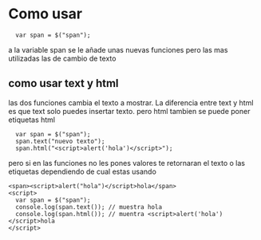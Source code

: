 # Como usar
```
  var span = $("span");
```  
a la variable span se le añade unas nuevas funciones pero las mas utilizadas las de cambio de texto
##  como usar text y html
las dos funciones cambia el texto a mostrar. 
La diferencia entre text y html es que text solo puedes insertar texto.
pero html tambien se puede poner etiquetas html
```
  var span = $("span");
  span.text("nuevo texto");
  span.html("<script>alert('hola')</script>");
```
pero si en las funciones no les pones valores te retornaran el texto o las etiquetas dependiendo de cual estas usando
```
<span><script>alert("hola")</script>hola</span>
<script>
  var span = $("span");
  console.log(span.text()); // muestra hola
  console.log(span.html()); // muentra <script>alert('hola')</script>hola
</script>
```
